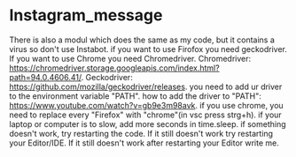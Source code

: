 # Instagram_message
There is also a modul which does the same as my code, but it contains a virus so don't use Instabot.
if you want to use Firofox you need geckodriver. If you want to use Chrome you need Chromedriver.
Chromedriver: https://chromedriver.storage.googleapis.com/index.html?path=94.0.4606.41/.
Geckodriver:  https://github.com/mozilla/geckodriver/releases.
you need to add ur driver to the environment variable "PATH".
how to add the driver to "PATH": https://www.youtube.com/watch?v=gb9e3m98avk.
if you use chrome, you need to replace every "Firefox" with "chrome"(in vsc press strg+h).
if your laptop or computer is to slow, add more seconds in time.sleep.
if something doesn't work, try restarting the code. If it still doesn't work try restarting your Editor/IDE.
If it still doesn't work after restarting your Editor write me.
